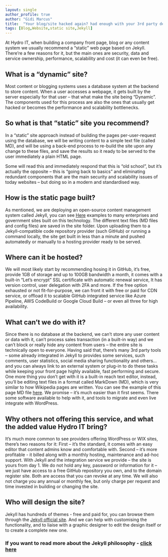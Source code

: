 ```yaml
---
layout: single
author_profile: true
author: "Gidi Marcus"
title:  "Your blog/site hacked again? had enough with your 3rd party dependency? – we implement a content system you can trust!"
tags: [Blog,Website,static site,Jekyll]
---
```


At Hydro IT, when building a company front page, blog or any content system we usually recommend a “static” web page based on Jekyll.
There’re a few reasons for it, but the main ones are security, data and service ownership, performance, scalability and cost (it can even be free). 

## What is a “dynamic” site?
Most content or blogging systems uses a database system at the backend to store content. When a user accesses a webpage, it gets built by the server especially for that user – that what make the site being “Dynamic”. The components used for this process are also the ones that usually get hacked or becomes the performance and scalability bottlenecks.

## So what is that “static” site you recommend? 
In a “static” site approach instead of building the pages per-user-request using the database, we will be writing content to a simple text file (called MD), and will be using a back-end process to re-build the site upon any change to these files, and save the results so it ready to be served to the user immediately a plain HTML page.

Some will read this and immediately respond that this is “old school”, but it’s actually the opposite – this is “going back to basics” and eliminating redundant components that are the main security and scalability issues of today websites – but doing so in a modern and standardised way.

## How is the static page built?
As mentioned, we are deploying an open-source content management system called Jekyll, you can see [Here](https://jekyllrb.com/showcase/) examples to many enterprises and government sites built on this technology.
The different text files (MD files and config files) are saved in the site folder. Upon uploading them to a Jekyll-compatible code repository provider (such GitHub) or running a command locally, the site get built in less than a minute and pushed automatedly or manually to a hosting provider ready to be served.

## Where can it be hosted?
We will most likely start by recommending hosing it in GitHub, it’s free, provide 1GB of storage and up to 100GB bandwidth a month, it comes with a built-in “Let’s encrypt” SSL certificate with automatic renewal service, It has version control, user delegation with 2FA and more.
If the free option exhausted or not fit-for-purpose, we can front it with free or paid for CDN service, or offload it to scalable GitHub integrated service like Azure Pipeline, AWS CodeBuild or Google Cloud Build – or even all three for high availability.

## What can’t we do with it?
Since there is no database at the backend, we can’t store any user content or data with it, can’t process sales transaction (in a built-in way) and we can’t block or really hide any content from users – the entire site is technically open to everyone. Having said that, there’s many 3rd party tools – some already integrated in Jekyll to provides some services, such comments, user statistics, social media sharing functionality and others… and you can always link to an external system or plug-in to do these tasks while keeping your front page highly available, fast performing and secure. One more thing you don’t get with it is a built-in reach text editor, instead, you’ll be editing text files in a format called MarkDown (MD), which is very similar to how Wikipedia pages are written. You can see the example of this page MD file [here](https://raw.githubusercontent.com/MGidi/gidi.hydroit.co.uk/master/_posts/2020-01-08-Jekyll-website-deplyment-service.md). We promise – it’s much easier than it first seems. There some software available to help with it, and tools to migrate and even live integrate with WordPress.

## Why others not offering this service, and what the added value Hydro IT bring?
It’s much more common to see providers offering WordPress or WIX sites, there’s two reasons for it:
First – it’s the standard, it comes with an easy editor that content admins know and comfortable with.
Second – it’s more profitable - it billed along with a monthly hosting, maintenance and ad-hoc support.
With Jekyll and the integration service we provide – the site is yours from day 1. We do not hold any key, password or information for it – we just have access to a free GitHub repository you own, and to the domain register site. Both are access that you can revoke at any time.
We will also not charge you any annual or monthly fee, but only charge per request and time invested in building or changing the site.

## Who will design the site?
Jekyll has hundreds of themes - free and paid for, you can browse them through the [Jekyll official site](https://jekyllrb.com/resources/). And we can help with customising the functionality, and to liaise with a graphic designer to edit the design itself or to create a complete new one. 

### If you want to read more about the Jekyll philosophy - [click here](https://jekyllrb.com/philosophy/)

